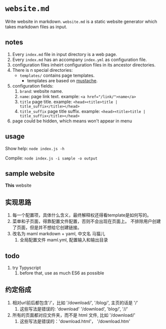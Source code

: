 # `website.md`

Write website in markdown. `website.md` is a static website generator which takes markdown files as input.


## notes

1. Every `index.md` file in input directory is a web page.
1. Every `index.md` has an accompany `index.yml` as configuration file.
1. configuration files inheirt configuration files in its ancestor directories.
1. There is n special directories:
    - `templates/` contains page templates.
       - templates are based on [mustache](https://github.com/janl/mustache.js).
1. configuration fields:
    1. `brand`: website name.
    1. `name`: page link text. example: `<a href="/link/">name</a>`
    1. `title` page title. example: `<head><title>title | title_suffix</title></head>`
    1. `title_suffix` page title suffix. example: `<head><title>title | title_suffix</title></head>`
1. page could be hidden, which means won't appear in menu


## usage

Show help: `node index.js -h`

Compile: `node index.js -i sample -o output`


## sample website

**This** website


## 实现思路

1. 每一个配置项，具体什么含义，最终解释权还得看template是如何写的。
1. 菜单和子页面，得靠配置文件配置，否则不会出现在页面上。 不排除用户创建了页面，但是并不想给它创建链接。
1. 改名为 maml markdown + yaml, 中文名 马猫儿
    1. 全局配置文件 maml.yml, 配置输入和输出目录


## todo

1. try Typyscript
    1. before that, use as much ES6 as possible


## 约定俗成

1. 相对url前后都包含'/'，比如 '/download/', '/blog/', 主页的话是 '/'
    1. 这些写法是错误的: 'download' '/download', 'blog/', '//'
1. 所有的页面都对应文件夹，而不是 html 文件, 比如 '/download/'
    1. 这些写法是错误的：'download.html'， '/download.htm'
